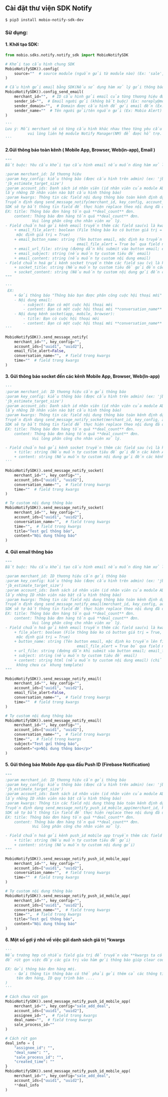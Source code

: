 ## Cài đặt thư viện SDK Notify

```$ pip3 install mobio-notify-sdk-dev```

### Sừ dụng:

#### 1. Khởi tạo SDK:

```python
from mobio.sdks.notify.notify_sdk import MobioNotifySDK

# Khởi tạo cấu hình chung SDK
MobioNotifySDK().config(
    source=""  # source module (nguồn gửi từ module nào) (Ex: 'sale', 'admin')
)

# Cấu hình gửi email bằng SDK(Nếu sử dụng hàm xử lý gửi thông báo toàn kênh, hoặc sử dụng hàm gủi email)
MobioNotifySDK().config_send_email(
    merchant_id="",  # ID cấu hình gửi email của từng thương hiệu được cấu hình trên Module Notify Manager
    sender_id="",  # Email người gửi (không bắt buộc) (Ex: noreply@mobio.vn)
    sender_domain="",  # Domain được cấu hình để gửi email đến (Ex: mobio.vn)
    sender_name=""  # Tên người gửi/tên nguồn gửi (Ex: Mobio Alert)
)

'''
Lưu ý: Mỗi merchant sẽ có từng cấu hình khác nhau theo từng yêu cầu gửi về kênh email nào,
          vui lòng liên hệ module Notify Manager(NM) để được hỗ trợ.
'''


```

#### 2.Gửi thông báo toàn kênh ( Mobile App, Browser, Web(in-app), Email )

```python
"""
Bắt buộc: Yêu cầu khởi tạo cấu hình email nếu muốn dùng hàm xử lý này!

:param merchant_id: Id thương hiệu
:param key_config: kiểu thông báo (được cấu hình trên admin) (ex: 'jb_create_by_me_end',
'jb_estimate_target_size')
:param account_ids: Danh sách id nhân viên (id nhân viên của module ADMIN) (Nếu không truyền lên sẽ mặc định
lấy những ID nhân viên nào bật cấu hình thông báo)
:param kwargs: Thông tin các field nội dung thông báo toàn kênh định dạng key=value
Truyền định dạng send_message_notify(merchant_id, key_config, account_ids, deal_count=5) lên hàm xử lý.
SDK sẽ tự bắt thông tin field để thực hiện replace theo nội dung đã được cấu hình trên Admin.
EX: title: Thông báo đơn hàng tồn quá **deal_count** đơn.
    content: Thông báo đơn hàng tồn quá **deal_count** đơn.
            Vui lòng phân công cho nhân viên xử lý.
- Field chuẩn hoá gửi kênh email truyền thêm các field sau(vì là kwargs vui lòng truyền đúng định dạng key=value):
    + email_file_alert: boolean (File thông báo ko có button giá trị = True, có button giá trị = False,
     mặc định giá trị = True)
    + email_button_name: string (Tên button email, mặc định ko truyền lên filed này sẽ có giá trị = "Tải file",
                                email_file_alert = True bỏ qua field này)
    + email_url_file: string (đường dẫn khi submit vào button email; email_file_alert = True bỏ qua field này)
    + email_subject: string (nếu muốn tự custom tiêu đề email)
    + email_content: string (nếu muốn tự custom nội dung email)
- Field chuẩn hoá gửi kênh socket truyền thêm các field sau (vì là kwargs vui lòng truyền đúng định dạng key=value):
    + socket_title: string (Nếu muốn tự custom tiêu đề gửi đến các kênh App, Browser, Web)
    + socket_content: string (Nếu muốn tự custom nội dung gửi đến các kênh App, Browser, Web)
"""

'''
 EX:
    + Gửi thông báo "Thông báo bạn được phân công cuộc hội thoại mới"
    - Nội dung email:
        - subject: Bạn có một cuộc hội thoại mới
        - content: Bạn có một cuộc hội thoại mới **conversation_name** vào **time** trước
    - Nội dung kênh socket(app, mobile, browser):
        - title: Bạn có cuộc hội thoại mới
        - content: Bạn có một cuộc hội thoại mới **conversation_name** vào **time** trước
'''

MobioNotifySDK().send_message_notify(
    merchant_id="", key_config="",
    account_ids=["uuid1", "uuid2"],
    email_file_alert=False,
    conversation_name="",  # field trong kwargs
    time=""  # field trong kwargs
)
```

#### 3. Gửi thông báo socket đến các kênh Mobile App, Browser, Web(In-app)

```python
'''
:param merchant_id: ID thương hiệu cần gửi thông báo
:param key_config: kiểu thông báo (được cấu hình trên admin) (ex: 'jb_create_by_me_end',
'jb_estimate_target_size')
:param account_ids: Danh sách id nhân viên (id nhân viên của module ADMIN) (Nếu không truyền lên sẽ mặc định
lấy những ID nhân viên nào bật cấu hình thông báo)
:param kwargs: Thông tin các field nội dung thông báo toàn kênh định dạng key=value
Truyền định dạng send_message_notify_socket(merchant_id, key_config, account_ids, deal_count=5) lên hàm xử lý.
SDK sẽ tự bắt thông tin field để thực hiện replace theo nội dung đã được cấu hình trên Admin.
EX: title: Thông báo đơn hàng tồn quá **deal_count** đơn.
    content: Thông báo đơn hàng tồn quá **deal_count** đơn.
            Vui lòng phân công cho nhân viên xử lý.

- Field chuẩn hoá gửi kênh socket truyền thêm các field sau (vì là kwargs vui lòng truyền đúng định dạng key=value):
    + title: string (Nếu muốn tự custom tiêu đề gửi đến các kênh App, Browser, Web)
    + content: string (Nếu muốn tự custom nội dung gửi đến các kênh App, Browser, Web)
'''

MobioNotifySDK().send_message_notify_socket(
    merchant_id="", key_config="",
    account_ids=["uuid1", "uuid2"],
    conversation_name="",  # field trong kwargs
    time=""  # field trong kwargs
)

# Tự custom nội dung thông báo
MobioNotifySDK().send_message_notify_socket(
    merchant_id="", key_config="",
    account_ids=["uuid1", "uuid2"],
    conversation_name="",  # field trong kwargs
    time="",  # field trong kwargs
    title="Test gửi thông báo",
    content="Nội dung thông báo"
)

```

#### 4. Gửi email thông báo

```python
"""
Bắt buộc: Yêu cầu khởi tạo cấu hình email nếu muốn dùng hàm xử lý này

:param merchant_id: ID thương hiệu cần gửi thông báo
:param key_config: kiểu thông báo (được cấu hình trên admin) (ex: 'jb_create_by_me_end',
'jb_estimate_target_size')
:param account_ids: Danh sách id nhân viên (id nhân viên của module ADMIN) (Nếu không truyền lên sẽ mặc định
lấy những ID nhân viên nào bật cấu hình thông báo)
:param kwargs: Thông tin các field nội dung thông báo toàn kênh định dạng key=value
Truyền định dạng send_message_notify_email(merchant_id, key_config, account_ids, deal_count=5) lên hàm xử lý.
SDK sẽ tự bắt thông tin field để thực hiện replace theo nội dung đã được cấu hình trên Admin.
EX: title: Thông báo đơn hàng tồn quá **deal_count** đơn.
    content: Thông báo đơn hàng tồn quá **deal_count** đơn.
            Vui lòng phân công cho nhân viên xử lý.
- Field chuẩn hoá gửi kênh email truyền thêm các field sau(vì là kwargs vui lòng truyền đúng định dạng key=value):
    + file_alert: boolean (File thông báo ko có button giá trị = True, có button giá trị = False,
     mặc định giá trị = True)
    + button_name: string (Tên button email, mặc định ko truyền lên filed này sẽ có giá trị = "Tải file",
                                email_file_alert = True bỏ qua field này)
    + url_file: string (đường dẫn khi submit vào button email; email_file_alert = True bỏ qua field này)
    + subject: string (nếu muốn tự custom tiêu đề email)
    + content: string html (nếu muốn tự custom nội dung email) (chỉ là nội dung bên trong,
     không chưa cả khung template)
"""

MobioNotifySDK().send_message_notify_email(
    merchant_id="", key_config="",
    account_ids=["uuid1", "uuid2"],
    email_file_alert=False,
    conversation_name="",  # field trong kwargs
    time=""  # field trong kwargs
)

# Tự custom nội dung thông báo
MobioNotifySDK().send_message_notify_email(
    merchant_id="", key_config="",
    account_ids=["uuid1", "uuid2"],
    conversation_name="",  # field trong kwargs
    time="",  # field trong kwargs
    subject="Test gửi thông báo",
    content="<p>Nội dung thông báo</p>"
)
```

#### 5. Gửi thông báo Mobile App qua đầu Push ID (Firebase Notification)

```python
"""
:param merchant_id: ID thương hiệu cần gửi thông báo
:param key_config: kiểu thông báo (được cấu hình trên admin) (ex: 'jb_create_by_me_end',
'jb_estimate_target_size')
:param account_ids: Danh sách id nhân viên (id nhân viên của module ADMIN) (Nếu không truyền lên sẽ mặc định
lấy những ID nhân viên nào bật cấu hình thông báo)
:param kwargs: Thông tin các field nội dung thông báo toàn kênh định dạng key=value
Truyền định dạng send_message_notify_push_id_mobile_app(merchant_id, key_config, account_ids, deal_count=5) lên hàm xử lý.
SDK sẽ tự bắt thông tin field để thực hiện replace theo nội dung đã được cấu hình trên Admin.
EX: title: Thông báo đơn hàng tồn quá **deal_count** đơn.
    content: Thông báo đơn hàng tồn quá **deal_count** đơn.
            Vui lòng phân công cho nhân viên xử lý.

- Field chuẩn hoá gửi kênh push_id mobile app truyền thêm các field sau (vì là kwargs vui lòng truyền đúng định dạng key=value):
    + title: string (Nếu muốn tự custom tiêu đề gửi)
    + content: string (Nếu muốn tự custom nội dung gửi)
"""

MobioNotifySDK().send_message_notify_push_id_mobile_app(
    merchant_id="", key_config="",
    account_ids=["uuid1", "uuid2"],
    conversation_name="",  # field trong kwargs
    time=""  # field trong kwargs
)

# Tự custom nội dung thông báo
MobioNotifySDK().send_message_notify_push_id_mobile_app(
    merchant_id="", key_config="",
    account_ids=["uuid1", "uuid2"],
    conversation_name="",  # field trong kwargs
    time="",  # field trong kwargs
    title="Test gửi thông báo",
    content="Nội dung thông báo"
)
```

#### 6. Một số gợi ý nhỏ về việc gửi danh sách giá trị *kwargs
```python
'''
Nếu trường hợp có nhiều field gía trị để truyền vào **kwargs ta có thể dùng cách sau
để rút gọn việc đẩy các gía trị vào hàm gửi thông báo giúp clear code hơn

EX: Gửi thông báo đơn hàng mới.
    - Gửi thông tin thông báo có thể phải gửi thêm cả các thông tin như: ID nhân viên phân công,
     tên đơn hàng, ID quy trình bán ....
)
'''

# Cách chưa rút gọn
MobioNotifySDK().send_message_notify_push_id_mobile_app(
    merchant_id="", key_config="sale_add_deal",
    account_ids=["uuid1", "uuid2"],
    assignee_id="",  # field trong kwargs
    deal_name="",  # field trong kwargs
    sale_process_id=""
)

# Cách rút gọn
deal_info = {
    "assignee_id": "",
    "deal_name": "",
    "sale_process_id": "",
    "created_time": ""
}
MobioNotifySDK().send_message_notify_push_id_mobile_app(
    merchant_id="", key_config="sale_add_deal",
    account_ids=["uuid1", "uuid2"],
    **deal_info
)
```

